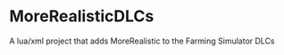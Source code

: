 MoreRealisticDLCs
=================

A lua/xml project that adds MoreRealistic to the Farming Simulator DLCs
